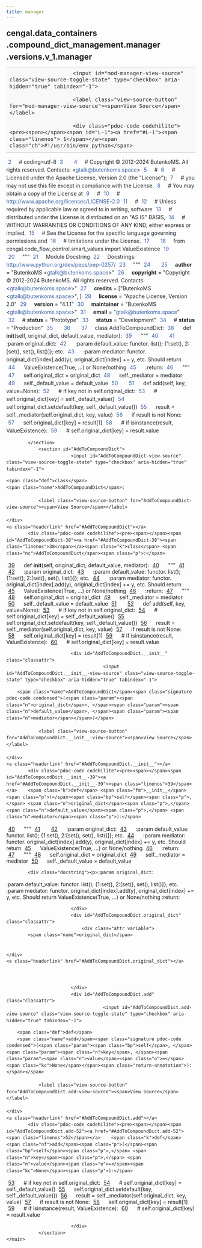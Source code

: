 ```yaml
---
title: manager
---
```


<div>
    <main class="pdoc">
            <section class="module-info">
                    <h1 class="modulename">
cengal<wbr>.data_containers<wbr>.compound_dict_management<wbr>.manager<wbr>.versions<wbr>.v_1<wbr>.manager    </h1>

                
                        <input id="mod-manager-view-source" class="view-source-toggle-state" type="checkbox" aria-hidden="true" tabindex="-1">

                        <label class="view-source-button" for="mod-manager-view-source"><span>View Source</span></label>

                        <div class="pdoc-code codehilite"><pre><span></span><span id="L-1"><a href="#L-1"><span class="linenos"> 1</span></a><span class="ch">#!/usr/bin/env python</span>
</span><span id="L-2"><a href="#L-2"><span class="linenos"> 2</span></a><span class="c1"># coding=utf-8</span>
</span><span id="L-3"><a href="#L-3"><span class="linenos"> 3</span></a>
</span><span id="L-4"><a href="#L-4"><span class="linenos"> 4</span></a><span class="c1"># Copyright © 2012-2024 ButenkoMS. All rights reserved. Contacts: &lt;gtalk@butenkoms.space&gt;</span>
</span><span id="L-5"><a href="#L-5"><span class="linenos"> 5</span></a><span class="c1"># </span>
</span><span id="L-6"><a href="#L-6"><span class="linenos"> 6</span></a><span class="c1"># Licensed under the Apache License, Version 2.0 (the &quot;License&quot;);</span>
</span><span id="L-7"><a href="#L-7"><span class="linenos"> 7</span></a><span class="c1"># you may not use this file except in compliance with the License.</span>
</span><span id="L-8"><a href="#L-8"><span class="linenos"> 8</span></a><span class="c1"># You may obtain a copy of the License at</span>
</span><span id="L-9"><a href="#L-9"><span class="linenos"> 9</span></a><span class="c1"># </span>
</span><span id="L-10"><a href="#L-10"><span class="linenos">10</span></a><span class="c1">#     http://www.apache.org/licenses/LICENSE-2.0</span>
</span><span id="L-11"><a href="#L-11"><span class="linenos">11</span></a><span class="c1"># </span>
</span><span id="L-12"><a href="#L-12"><span class="linenos">12</span></a><span class="c1"># Unless required by applicable law or agreed to in writing, software</span>
</span><span id="L-13"><a href="#L-13"><span class="linenos">13</span></a><span class="c1"># distributed under the License is distributed on an &quot;AS IS&quot; BASIS,</span>
</span><span id="L-14"><a href="#L-14"><span class="linenos">14</span></a><span class="c1"># WITHOUT WARRANTIES OR CONDITIONS OF ANY KIND, either express or implied.</span>
</span><span id="L-15"><a href="#L-15"><span class="linenos">15</span></a><span class="c1"># See the License for the specific language governing permissions and</span>
</span><span id="L-16"><a href="#L-16"><span class="linenos">16</span></a><span class="c1"># limitations under the License.</span>
</span><span id="L-17"><a href="#L-17"><span class="linenos">17</span></a>
</span><span id="L-18"><a href="#L-18"><span class="linenos">18</span></a><span class="kn">from</span> <span class="nn">cengal.code_flow_control.smart_values</span> <span class="kn">import</span> <span class="n">ValueExistence</span>
</span><span id="L-19"><a href="#L-19"><span class="linenos">19</span></a>
</span><span id="L-20"><a href="#L-20"><span class="linenos">20</span></a><span class="sd">&quot;&quot;&quot;</span>
</span><span id="L-21"><a href="#L-21"><span class="linenos">21</span></a><span class="sd">Module Docstring</span>
</span><span id="L-22"><a href="#L-22"><span class="linenos">22</span></a><span class="sd">Docstrings: http://www.python.org/dev/peps/pep-0257/</span>
</span><span id="L-23"><a href="#L-23"><span class="linenos">23</span></a><span class="sd">&quot;&quot;&quot;</span>
</span><span id="L-24"><a href="#L-24"><span class="linenos">24</span></a>
</span><span id="L-25"><a href="#L-25"><span class="linenos">25</span></a><span class="n">__author__</span> <span class="o">=</span> <span class="s2">&quot;ButenkoMS &lt;gtalk@butenkoms.space&gt;&quot;</span>
</span><span id="L-26"><a href="#L-26"><span class="linenos">26</span></a><span class="n">__copyright__</span> <span class="o">=</span> <span class="s2">&quot;Copyright © 2012-2024 ButenkoMS. All rights reserved. Contacts: &lt;gtalk@butenkoms.space&gt;&quot;</span>
</span><span id="L-27"><a href="#L-27"><span class="linenos">27</span></a><span class="n">__credits__</span> <span class="o">=</span> <span class="p">[</span><span class="s2">&quot;ButenkoMS &lt;gtalk@butenkoms.space&gt;&quot;</span><span class="p">,</span> <span class="p">]</span>
</span><span id="L-28"><a href="#L-28"><span class="linenos">28</span></a><span class="n">__license__</span> <span class="o">=</span> <span class="s2">&quot;Apache License, Version 2.0&quot;</span>
</span><span id="L-29"><a href="#L-29"><span class="linenos">29</span></a><span class="n">__version__</span> <span class="o">=</span> <span class="s2">&quot;4.1.1&quot;</span>
</span><span id="L-30"><a href="#L-30"><span class="linenos">30</span></a><span class="n">__maintainer__</span> <span class="o">=</span> <span class="s2">&quot;ButenkoMS &lt;gtalk@butenkoms.space&gt;&quot;</span>
</span><span id="L-31"><a href="#L-31"><span class="linenos">31</span></a><span class="n">__email__</span> <span class="o">=</span> <span class="s2">&quot;gtalk@butenkoms.space&quot;</span>
</span><span id="L-32"><a href="#L-32"><span class="linenos">32</span></a><span class="c1"># __status__ = &quot;Prototype&quot;</span>
</span><span id="L-33"><a href="#L-33"><span class="linenos">33</span></a><span class="n">__status__</span> <span class="o">=</span> <span class="s2">&quot;Development&quot;</span>
</span><span id="L-34"><a href="#L-34"><span class="linenos">34</span></a><span class="c1"># __status__ = &quot;Production&quot;</span>
</span><span id="L-35"><a href="#L-35"><span class="linenos">35</span></a>
</span><span id="L-36"><a href="#L-36"><span class="linenos">36</span></a>
</span><span id="L-37"><a href="#L-37"><span class="linenos">37</span></a><span class="k">class</span> <span class="nc">AddToCompoundDict</span><span class="p">:</span>
</span><span id="L-38"><a href="#L-38"><span class="linenos">38</span></a>    <span class="k">def</span> <span class="fm">__init__</span><span class="p">(</span><span class="bp">self</span><span class="p">,</span> <span class="n">original_dict</span><span class="p">,</span> <span class="n">default_value</span><span class="p">,</span> <span class="n">mediator</span><span class="p">):</span>
</span><span id="L-39"><a href="#L-39"><span class="linenos">39</span></a><span class="w">        </span><span class="sd">&quot;&quot;&quot;</span>
</span><span id="L-40"><a href="#L-40"><span class="linenos">40</span></a>
</span><span id="L-41"><a href="#L-41"><span class="linenos">41</span></a><span class="sd">        :param original_dict:</span>
</span><span id="L-42"><a href="#L-42"><span class="linenos">42</span></a><span class="sd">        :param default_value: functor. list(); {1:set(), 2:[set(), set(), list()]}; etc.</span>
</span><span id="L-43"><a href="#L-43"><span class="linenos">43</span></a><span class="sd">        :param mediator: functor. original_dict[index].add(y), original_dict[index] += y, etc. Should return</span>
</span><span id="L-44"><a href="#L-44"><span class="linenos">44</span></a><span class="sd">            ValueExistence(True, ...) or None/nothing</span>
</span><span id="L-45"><a href="#L-45"><span class="linenos">45</span></a><span class="sd">        :return:</span>
</span><span id="L-46"><a href="#L-46"><span class="linenos">46</span></a><span class="sd">        &quot;&quot;&quot;</span>
</span><span id="L-47"><a href="#L-47"><span class="linenos">47</span></a>        <span class="bp">self</span><span class="o">.</span><span class="n">original_dict</span> <span class="o">=</span> <span class="n">original_dict</span>
</span><span id="L-48"><a href="#L-48"><span class="linenos">48</span></a>        <span class="bp">self</span><span class="o">.</span><span class="n">_mediator</span> <span class="o">=</span> <span class="n">mediator</span>
</span><span id="L-49"><a href="#L-49"><span class="linenos">49</span></a>        <span class="bp">self</span><span class="o">.</span><span class="n">_default_value</span> <span class="o">=</span> <span class="n">default_value</span>
</span><span id="L-50"><a href="#L-50"><span class="linenos">50</span></a>
</span><span id="L-51"><a href="#L-51"><span class="linenos">51</span></a>    <span class="k">def</span> <span class="nf">add</span><span class="p">(</span><span class="bp">self</span><span class="p">,</span> <span class="n">key</span><span class="p">,</span> <span class="n">value</span><span class="o">=</span><span class="kc">None</span><span class="p">):</span>
</span><span id="L-52"><a href="#L-52"><span class="linenos">52</span></a>        <span class="c1"># if key not in self.original_dict:</span>
</span><span id="L-53"><a href="#L-53"><span class="linenos">53</span></a>        <span class="c1">#     self.original_dict[key] = self._default_value()</span>
</span><span id="L-54"><a href="#L-54"><span class="linenos">54</span></a>        <span class="bp">self</span><span class="o">.</span><span class="n">original_dict</span><span class="o">.</span><span class="n">setdefault</span><span class="p">(</span><span class="n">key</span><span class="p">,</span> <span class="bp">self</span><span class="o">.</span><span class="n">_default_value</span><span class="p">())</span>
</span><span id="L-55"><a href="#L-55"><span class="linenos">55</span></a>        <span class="n">result</span> <span class="o">=</span> <span class="bp">self</span><span class="o">.</span><span class="n">_mediator</span><span class="p">(</span><span class="bp">self</span><span class="o">.</span><span class="n">original_dict</span><span class="p">,</span> <span class="n">key</span><span class="p">,</span> <span class="n">value</span><span class="p">)</span>
</span><span id="L-56"><a href="#L-56"><span class="linenos">56</span></a>        <span class="k">if</span> <span class="n">result</span> <span class="ow">is</span> <span class="ow">not</span> <span class="kc">None</span><span class="p">:</span>
</span><span id="L-57"><a href="#L-57"><span class="linenos">57</span></a>            <span class="bp">self</span><span class="o">.</span><span class="n">original_dict</span><span class="p">[</span><span class="n">key</span><span class="p">]</span> <span class="o">=</span> <span class="n">result</span><span class="p">[</span><span class="mi">1</span><span class="p">]</span>
</span><span id="L-58"><a href="#L-58"><span class="linenos">58</span></a>        <span class="c1"># if isinstance(result, ValueExistence):</span>
</span><span id="L-59"><a href="#L-59"><span class="linenos">59</span></a>        <span class="c1">#     self.original_dict[key] = result.value</span>
</span></pre></div>


            </section>
                <section id="AddToCompoundDict">
                            <input id="AddToCompoundDict-view-source" class="view-source-toggle-state" type="checkbox" aria-hidden="true" tabindex="-1">
<div class="attr class">
            
    <span class="def">class</span>
    <span class="name">AddToCompoundDict</span>:

                <label class="view-source-button" for="AddToCompoundDict-view-source"><span>View Source</span></label>

    </div>
    <a class="headerlink" href="#AddToCompoundDict"></a>
            <div class="pdoc-code codehilite"><pre><span></span><span id="AddToCompoundDict-38"><a href="#AddToCompoundDict-38"><span class="linenos">38</span></a><span class="k">class</span> <span class="nc">AddToCompoundDict</span><span class="p">:</span>
</span><span id="AddToCompoundDict-39"><a href="#AddToCompoundDict-39"><span class="linenos">39</span></a>    <span class="k">def</span> <span class="fm">__init__</span><span class="p">(</span><span class="bp">self</span><span class="p">,</span> <span class="n">original_dict</span><span class="p">,</span> <span class="n">default_value</span><span class="p">,</span> <span class="n">mediator</span><span class="p">):</span>
</span><span id="AddToCompoundDict-40"><a href="#AddToCompoundDict-40"><span class="linenos">40</span></a><span class="w">        </span><span class="sd">&quot;&quot;&quot;</span>
</span><span id="AddToCompoundDict-41"><a href="#AddToCompoundDict-41"><span class="linenos">41</span></a>
</span><span id="AddToCompoundDict-42"><a href="#AddToCompoundDict-42"><span class="linenos">42</span></a><span class="sd">        :param original_dict:</span>
</span><span id="AddToCompoundDict-43"><a href="#AddToCompoundDict-43"><span class="linenos">43</span></a><span class="sd">        :param default_value: functor. list(); {1:set(), 2:[set(), set(), list()]}; etc.</span>
</span><span id="AddToCompoundDict-44"><a href="#AddToCompoundDict-44"><span class="linenos">44</span></a><span class="sd">        :param mediator: functor. original_dict[index].add(y), original_dict[index] += y, etc. Should return</span>
</span><span id="AddToCompoundDict-45"><a href="#AddToCompoundDict-45"><span class="linenos">45</span></a><span class="sd">            ValueExistence(True, ...) or None/nothing</span>
</span><span id="AddToCompoundDict-46"><a href="#AddToCompoundDict-46"><span class="linenos">46</span></a><span class="sd">        :return:</span>
</span><span id="AddToCompoundDict-47"><a href="#AddToCompoundDict-47"><span class="linenos">47</span></a><span class="sd">        &quot;&quot;&quot;</span>
</span><span id="AddToCompoundDict-48"><a href="#AddToCompoundDict-48"><span class="linenos">48</span></a>        <span class="bp">self</span><span class="o">.</span><span class="n">original_dict</span> <span class="o">=</span> <span class="n">original_dict</span>
</span><span id="AddToCompoundDict-49"><a href="#AddToCompoundDict-49"><span class="linenos">49</span></a>        <span class="bp">self</span><span class="o">.</span><span class="n">_mediator</span> <span class="o">=</span> <span class="n">mediator</span>
</span><span id="AddToCompoundDict-50"><a href="#AddToCompoundDict-50"><span class="linenos">50</span></a>        <span class="bp">self</span><span class="o">.</span><span class="n">_default_value</span> <span class="o">=</span> <span class="n">default_value</span>
</span><span id="AddToCompoundDict-51"><a href="#AddToCompoundDict-51"><span class="linenos">51</span></a>
</span><span id="AddToCompoundDict-52"><a href="#AddToCompoundDict-52"><span class="linenos">52</span></a>    <span class="k">def</span> <span class="nf">add</span><span class="p">(</span><span class="bp">self</span><span class="p">,</span> <span class="n">key</span><span class="p">,</span> <span class="n">value</span><span class="o">=</span><span class="kc">None</span><span class="p">):</span>
</span><span id="AddToCompoundDict-53"><a href="#AddToCompoundDict-53"><span class="linenos">53</span></a>        <span class="c1"># if key not in self.original_dict:</span>
</span><span id="AddToCompoundDict-54"><a href="#AddToCompoundDict-54"><span class="linenos">54</span></a>        <span class="c1">#     self.original_dict[key] = self._default_value()</span>
</span><span id="AddToCompoundDict-55"><a href="#AddToCompoundDict-55"><span class="linenos">55</span></a>        <span class="bp">self</span><span class="o">.</span><span class="n">original_dict</span><span class="o">.</span><span class="n">setdefault</span><span class="p">(</span><span class="n">key</span><span class="p">,</span> <span class="bp">self</span><span class="o">.</span><span class="n">_default_value</span><span class="p">())</span>
</span><span id="AddToCompoundDict-56"><a href="#AddToCompoundDict-56"><span class="linenos">56</span></a>        <span class="n">result</span> <span class="o">=</span> <span class="bp">self</span><span class="o">.</span><span class="n">_mediator</span><span class="p">(</span><span class="bp">self</span><span class="o">.</span><span class="n">original_dict</span><span class="p">,</span> <span class="n">key</span><span class="p">,</span> <span class="n">value</span><span class="p">)</span>
</span><span id="AddToCompoundDict-57"><a href="#AddToCompoundDict-57"><span class="linenos">57</span></a>        <span class="k">if</span> <span class="n">result</span> <span class="ow">is</span> <span class="ow">not</span> <span class="kc">None</span><span class="p">:</span>
</span><span id="AddToCompoundDict-58"><a href="#AddToCompoundDict-58"><span class="linenos">58</span></a>            <span class="bp">self</span><span class="o">.</span><span class="n">original_dict</span><span class="p">[</span><span class="n">key</span><span class="p">]</span> <span class="o">=</span> <span class="n">result</span><span class="p">[</span><span class="mi">1</span><span class="p">]</span>
</span><span id="AddToCompoundDict-59"><a href="#AddToCompoundDict-59"><span class="linenos">59</span></a>        <span class="c1"># if isinstance(result, ValueExistence):</span>
</span><span id="AddToCompoundDict-60"><a href="#AddToCompoundDict-60"><span class="linenos">60</span></a>        <span class="c1">#     self.original_dict[key] = result.value</span>
</span></pre></div>


    

                            <div id="AddToCompoundDict.__init__" class="classattr">
                                        <input id="AddToCompoundDict.__init__-view-source" class="view-source-toggle-state" type="checkbox" aria-hidden="true" tabindex="-1">
<div class="attr function">
            
        <span class="name">AddToCompoundDict</span><span class="signature pdoc-code condensed">(<span class="param"><span class="n">original_dict</span>, </span><span class="param"><span class="n">default_value</span>, </span><span class="param"><span class="n">mediator</span></span>)</span>

                <label class="view-source-button" for="AddToCompoundDict.__init__-view-source"><span>View Source</span></label>

    </div>
    <a class="headerlink" href="#AddToCompoundDict.__init__"></a>
            <div class="pdoc-code codehilite"><pre><span></span><span id="AddToCompoundDict.__init__-39"><a href="#AddToCompoundDict.__init__-39"><span class="linenos">39</span></a>    <span class="k">def</span> <span class="fm">__init__</span><span class="p">(</span><span class="bp">self</span><span class="p">,</span> <span class="n">original_dict</span><span class="p">,</span> <span class="n">default_value</span><span class="p">,</span> <span class="n">mediator</span><span class="p">):</span>
</span><span id="AddToCompoundDict.__init__-40"><a href="#AddToCompoundDict.__init__-40"><span class="linenos">40</span></a><span class="w">        </span><span class="sd">&quot;&quot;&quot;</span>
</span><span id="AddToCompoundDict.__init__-41"><a href="#AddToCompoundDict.__init__-41"><span class="linenos">41</span></a>
</span><span id="AddToCompoundDict.__init__-42"><a href="#AddToCompoundDict.__init__-42"><span class="linenos">42</span></a><span class="sd">        :param original_dict:</span>
</span><span id="AddToCompoundDict.__init__-43"><a href="#AddToCompoundDict.__init__-43"><span class="linenos">43</span></a><span class="sd">        :param default_value: functor. list(); {1:set(), 2:[set(), set(), list()]}; etc.</span>
</span><span id="AddToCompoundDict.__init__-44"><a href="#AddToCompoundDict.__init__-44"><span class="linenos">44</span></a><span class="sd">        :param mediator: functor. original_dict[index].add(y), original_dict[index] += y, etc. Should return</span>
</span><span id="AddToCompoundDict.__init__-45"><a href="#AddToCompoundDict.__init__-45"><span class="linenos">45</span></a><span class="sd">            ValueExistence(True, ...) or None/nothing</span>
</span><span id="AddToCompoundDict.__init__-46"><a href="#AddToCompoundDict.__init__-46"><span class="linenos">46</span></a><span class="sd">        :return:</span>
</span><span id="AddToCompoundDict.__init__-47"><a href="#AddToCompoundDict.__init__-47"><span class="linenos">47</span></a><span class="sd">        &quot;&quot;&quot;</span>
</span><span id="AddToCompoundDict.__init__-48"><a href="#AddToCompoundDict.__init__-48"><span class="linenos">48</span></a>        <span class="bp">self</span><span class="o">.</span><span class="n">original_dict</span> <span class="o">=</span> <span class="n">original_dict</span>
</span><span id="AddToCompoundDict.__init__-49"><a href="#AddToCompoundDict.__init__-49"><span class="linenos">49</span></a>        <span class="bp">self</span><span class="o">.</span><span class="n">_mediator</span> <span class="o">=</span> <span class="n">mediator</span>
</span><span id="AddToCompoundDict.__init__-50"><a href="#AddToCompoundDict.__init__-50"><span class="linenos">50</span></a>        <span class="bp">self</span><span class="o">.</span><span class="n">_default_value</span> <span class="o">=</span> <span class="n">default_value</span>
</span></pre></div>


            <div class="docstring"><p>:param original_dict:
:param default_value: functor. list(); {1:set(), 2:[set(), set(), list()]}; etc.
:param mediator: functor. original_dict[index].add(y), original_dict[index] += y, etc. Should return
    ValueExistence(True, ...) or None/nothing
:return:</p>
</div>


                            </div>
                            <div id="AddToCompoundDict.original_dict" class="classattr">
                                <div class="attr variable">
            <span class="name">original_dict</span>

        
    </div>
    <a class="headerlink" href="#AddToCompoundDict.original_dict"></a>
    
    

                            </div>
                            <div id="AddToCompoundDict.add" class="classattr">
                                        <input id="AddToCompoundDict.add-view-source" class="view-source-toggle-state" type="checkbox" aria-hidden="true" tabindex="-1">
<div class="attr function">
            
        <span class="def">def</span>
        <span class="name">add</span><span class="signature pdoc-code condensed">(<span class="param"><span class="bp">self</span>, </span><span class="param"><span class="n">key</span>, </span><span class="param"><span class="n">value</span><span class="o">=</span><span class="kc">None</span></span><span class="return-annotation">):</span></span>

                <label class="view-source-button" for="AddToCompoundDict.add-view-source"><span>View Source</span></label>

    </div>
    <a class="headerlink" href="#AddToCompoundDict.add"></a>
            <div class="pdoc-code codehilite"><pre><span></span><span id="AddToCompoundDict.add-52"><a href="#AddToCompoundDict.add-52"><span class="linenos">52</span></a>    <span class="k">def</span> <span class="nf">add</span><span class="p">(</span><span class="bp">self</span><span class="p">,</span> <span class="n">key</span><span class="p">,</span> <span class="n">value</span><span class="o">=</span><span class="kc">None</span><span class="p">):</span>
</span><span id="AddToCompoundDict.add-53"><a href="#AddToCompoundDict.add-53"><span class="linenos">53</span></a>        <span class="c1"># if key not in self.original_dict:</span>
</span><span id="AddToCompoundDict.add-54"><a href="#AddToCompoundDict.add-54"><span class="linenos">54</span></a>        <span class="c1">#     self.original_dict[key] = self._default_value()</span>
</span><span id="AddToCompoundDict.add-55"><a href="#AddToCompoundDict.add-55"><span class="linenos">55</span></a>        <span class="bp">self</span><span class="o">.</span><span class="n">original_dict</span><span class="o">.</span><span class="n">setdefault</span><span class="p">(</span><span class="n">key</span><span class="p">,</span> <span class="bp">self</span><span class="o">.</span><span class="n">_default_value</span><span class="p">())</span>
</span><span id="AddToCompoundDict.add-56"><a href="#AddToCompoundDict.add-56"><span class="linenos">56</span></a>        <span class="n">result</span> <span class="o">=</span> <span class="bp">self</span><span class="o">.</span><span class="n">_mediator</span><span class="p">(</span><span class="bp">self</span><span class="o">.</span><span class="n">original_dict</span><span class="p">,</span> <span class="n">key</span><span class="p">,</span> <span class="n">value</span><span class="p">)</span>
</span><span id="AddToCompoundDict.add-57"><a href="#AddToCompoundDict.add-57"><span class="linenos">57</span></a>        <span class="k">if</span> <span class="n">result</span> <span class="ow">is</span> <span class="ow">not</span> <span class="kc">None</span><span class="p">:</span>
</span><span id="AddToCompoundDict.add-58"><a href="#AddToCompoundDict.add-58"><span class="linenos">58</span></a>            <span class="bp">self</span><span class="o">.</span><span class="n">original_dict</span><span class="p">[</span><span class="n">key</span><span class="p">]</span> <span class="o">=</span> <span class="n">result</span><span class="p">[</span><span class="mi">1</span><span class="p">]</span>
</span><span id="AddToCompoundDict.add-59"><a href="#AddToCompoundDict.add-59"><span class="linenos">59</span></a>        <span class="c1"># if isinstance(result, ValueExistence):</span>
</span><span id="AddToCompoundDict.add-60"><a href="#AddToCompoundDict.add-60"><span class="linenos">60</span></a>        <span class="c1">#     self.original_dict[key] = result.value</span>
</span></pre></div>


    

                            </div>
                </section>
    </main>


<style>pre{line-height:125%;}span.linenos{color:inherit; background-color:transparent; padding-left:5px; padding-right:20px;}.pdoc-code .hll{background-color:#ffffcc}.pdoc-code{background:#f8f8f8;}.pdoc-code .c{color:#3D7B7B; font-style:italic}.pdoc-code .err{border:1px solid #FF0000}.pdoc-code .k{color:#008000; font-weight:bold}.pdoc-code .o{color:#666666}.pdoc-code .ch{color:#3D7B7B; font-style:italic}.pdoc-code .cm{color:#3D7B7B; font-style:italic}.pdoc-code .cp{color:#9C6500}.pdoc-code .cpf{color:#3D7B7B; font-style:italic}.pdoc-code .c1{color:#3D7B7B; font-style:italic}.pdoc-code .cs{color:#3D7B7B; font-style:italic}.pdoc-code .gd{color:#A00000}.pdoc-code .ge{font-style:italic}.pdoc-code .gr{color:#E40000}.pdoc-code .gh{color:#000080; font-weight:bold}.pdoc-code .gi{color:#008400}.pdoc-code .go{color:#717171}.pdoc-code .gp{color:#000080; font-weight:bold}.pdoc-code .gs{font-weight:bold}.pdoc-code .gu{color:#800080; font-weight:bold}.pdoc-code .gt{color:#0044DD}.pdoc-code .kc{color:#008000; font-weight:bold}.pdoc-code .kd{color:#008000; font-weight:bold}.pdoc-code .kn{color:#008000; font-weight:bold}.pdoc-code .kp{color:#008000}.pdoc-code .kr{color:#008000; font-weight:bold}.pdoc-code .kt{color:#B00040}.pdoc-code .m{color:#666666}.pdoc-code .s{color:#BA2121}.pdoc-code .na{color:#687822}.pdoc-code .nb{color:#008000}.pdoc-code .nc{color:#0000FF; font-weight:bold}.pdoc-code .no{color:#880000}.pdoc-code .nd{color:#AA22FF}.pdoc-code .ni{color:#717171; font-weight:bold}.pdoc-code .ne{color:#CB3F38; font-weight:bold}.pdoc-code .nf{color:#0000FF}.pdoc-code .nl{color:#767600}.pdoc-code .nn{color:#0000FF; font-weight:bold}.pdoc-code .nt{color:#008000; font-weight:bold}.pdoc-code .nv{color:#19177C}.pdoc-code .ow{color:#AA22FF; font-weight:bold}.pdoc-code .w{color:#bbbbbb}.pdoc-code .mb{color:#666666}.pdoc-code .mf{color:#666666}.pdoc-code .mh{color:#666666}.pdoc-code .mi{color:#666666}.pdoc-code .mo{color:#666666}.pdoc-code .sa{color:#BA2121}.pdoc-code .sb{color:#BA2121}.pdoc-code .sc{color:#BA2121}.pdoc-code .dl{color:#BA2121}.pdoc-code .sd{color:#BA2121; font-style:italic}.pdoc-code .s2{color:#BA2121}.pdoc-code .se{color:#AA5D1F; font-weight:bold}.pdoc-code .sh{color:#BA2121}.pdoc-code .si{color:#A45A77; font-weight:bold}.pdoc-code .sx{color:#008000}.pdoc-code .sr{color:#A45A77}.pdoc-code .s1{color:#BA2121}.pdoc-code .ss{color:#19177C}.pdoc-code .bp{color:#008000}.pdoc-code .fm{color:#0000FF}.pdoc-code .vc{color:#19177C}.pdoc-code .vg{color:#19177C}.pdoc-code .vi{color:#19177C}.pdoc-code .vm{color:#19177C}.pdoc-code .il{color:#666666}</style>
<style>:root{--pdoc-background:#fff;}.pdoc{--text:#212529;--muted:#6c757d;--link:#3660a5;--link-hover:#1659c5;--code:#f8f8f8;--active:#fff598;--accent:#eee;--accent2:#c1c1c1;--nav-hover:rgba(255, 255, 255, 0.5);--name:#0066BB;--def:#008800;--annotation:#007020;}</style>
<style>.pdoc{color:var(--text);box-sizing:border-box;line-height:1.5;background:none;}.pdoc .pdoc-button{cursor:pointer;display:inline-block;border:solid black 1px;border-radius:2px;font-size:.75rem;padding:calc(0.5em - 1px) 1em;transition:100ms all;}.pdoc .pdoc-alert{padding:1rem 1rem 1rem calc(1.5rem + 24px);border:1px solid transparent;border-radius:.25rem;background-repeat:no-repeat;background-position:1rem center;margin-bottom:1rem;}.pdoc .pdoc-alert > *:last-child{margin-bottom:0;}.pdoc .pdoc-alert-note {color:#084298;background-color:#cfe2ff;border-color:#b6d4fe;background-image:url("data:image/svg+xml,%3Csvg%20xmlns%3D%22http%3A//www.w3.org/2000/svg%22%20width%3D%2224%22%20height%3D%2224%22%20fill%3D%22%23084298%22%20viewBox%3D%220%200%2016%2016%22%3E%3Cpath%20d%3D%22M8%2016A8%208%200%201%200%208%200a8%208%200%200%200%200%2016zm.93-9.412-1%204.705c-.07.34.029.533.304.533.194%200%20.487-.07.686-.246l-.088.416c-.287.346-.92.598-1.465.598-.703%200-1.002-.422-.808-1.319l.738-3.468c.064-.293.006-.399-.287-.47l-.451-.081.082-.381%202.29-.287zM8%205.5a1%201%200%201%201%200-2%201%201%200%200%201%200%202z%22/%3E%3C/svg%3E");}.pdoc .pdoc-alert-warning{color:#664d03;background-color:#fff3cd;border-color:#ffecb5;background-image:url("data:image/svg+xml,%3Csvg%20xmlns%3D%22http%3A//www.w3.org/2000/svg%22%20width%3D%2224%22%20height%3D%2224%22%20fill%3D%22%23664d03%22%20viewBox%3D%220%200%2016%2016%22%3E%3Cpath%20d%3D%22M8.982%201.566a1.13%201.13%200%200%200-1.96%200L.165%2013.233c-.457.778.091%201.767.98%201.767h13.713c.889%200%201.438-.99.98-1.767L8.982%201.566zM8%205c.535%200%20.954.462.9.995l-.35%203.507a.552.552%200%200%201-1.1%200L7.1%205.995A.905.905%200%200%201%208%205zm.002%206a1%201%200%201%201%200%202%201%201%200%200%201%200-2z%22/%3E%3C/svg%3E");}.pdoc .pdoc-alert-danger{color:#842029;background-color:#f8d7da;border-color:#f5c2c7;background-image:url("data:image/svg+xml,%3Csvg%20xmlns%3D%22http%3A//www.w3.org/2000/svg%22%20width%3D%2224%22%20height%3D%2224%22%20fill%3D%22%23842029%22%20viewBox%3D%220%200%2016%2016%22%3E%3Cpath%20d%3D%22M5.52.359A.5.5%200%200%201%206%200h4a.5.5%200%200%201%20.474.658L8.694%206H12.5a.5.5%200%200%201%20.395.807l-7%209a.5.5%200%200%201-.873-.454L6.823%209.5H3.5a.5.5%200%200%201-.48-.641l2.5-8.5z%22/%3E%3C/svg%3E");}.pdoc .visually-hidden{position:absolute !important;width:1px !important;height:1px !important;padding:0 !important;margin:-1px !important;overflow:hidden !important;clip:rect(0, 0, 0, 0) !important;white-space:nowrap !important;border:0 !important;}.pdoc h1, .pdoc h2, .pdoc h3{font-weight:300;margin:.3em 0;padding:.2em 0;}.pdoc > section:not(.module-info) h1{font-size:1.5rem;font-weight:500;}.pdoc > section:not(.module-info) h2{font-size:1.4rem;font-weight:500;}.pdoc > section:not(.module-info) h3{font-size:1.3rem;font-weight:500;}.pdoc > section:not(.module-info) h4{font-size:1.2rem;}.pdoc > section:not(.module-info) h5{font-size:1.1rem;}.pdoc a{text-decoration:none;color:var(--link);}.pdoc a:hover{color:var(--link-hover);}.pdoc blockquote{margin-left:2rem;}.pdoc pre{border-top:1px solid var(--accent2);border-bottom:1px solid var(--accent2);margin-top:0;margin-bottom:1em;padding:.5rem 0 .5rem .5rem;overflow-x:auto;background-color:var(--code);}.pdoc code{color:var(--text);padding:.2em .4em;margin:0;font-size:85%;background-color:var(--accent);border-radius:6px;}.pdoc a > code{color:inherit;}.pdoc pre > code{display:inline-block;font-size:inherit;background:none;border:none;padding:0;}.pdoc > section:not(.module-info){margin-bottom:1.5rem;}.pdoc .modulename{margin-top:0;font-weight:bold;}.pdoc .modulename a{color:var(--link);transition:100ms all;}.pdoc .git-button{float:right;border:solid var(--link) 1px;}.pdoc .git-button:hover{background-color:var(--link);color:var(--pdoc-background);}.view-source-toggle-state,.view-source-toggle-state ~ .pdoc-code{display:none;}.view-source-toggle-state:checked ~ .pdoc-code{display:block;}.view-source-button{display:inline-block;float:right;font-size:.75rem;line-height:1.5rem;color:var(--muted);padding:0 .4rem 0 1.3rem;cursor:pointer;text-indent:-2px;}.view-source-button > span{visibility:hidden;}.module-info .view-source-button{float:none;display:flex;justify-content:flex-end;margin:-1.2rem .4rem -.2rem 0;}.view-source-button::before{position:absolute;content:"View Source";display:list-item;list-style-type:disclosure-closed;}.view-source-toggle-state:checked ~ .attr .view-source-button::before,.view-source-toggle-state:checked ~ .view-source-button::before{list-style-type:disclosure-open;}.pdoc .docstring{margin-bottom:1.5rem;}.pdoc section:not(.module-info) .docstring{margin-left:clamp(0rem, 5vw - 2rem, 1rem);}.pdoc .docstring .pdoc-code{margin-left:1em;margin-right:1em;}.pdoc h1:target,.pdoc h2:target,.pdoc h3:target,.pdoc h4:target,.pdoc h5:target,.pdoc h6:target,.pdoc .pdoc-code > pre > span:target{background-color:var(--active);box-shadow:-1rem 0 0 0 var(--active);}.pdoc .pdoc-code > pre > span:target{display:block;}.pdoc div:target > .attr,.pdoc section:target > .attr,.pdoc dd:target > a{background-color:var(--active);}.pdoc *{scroll-margin:2rem;}.pdoc .pdoc-code .linenos{user-select:none;}.pdoc .attr:hover{filter:contrast(0.95);}.pdoc section, .pdoc .classattr{position:relative;}.pdoc .headerlink{--width:clamp(1rem, 3vw, 2rem);position:absolute;top:0;left:calc(0rem - var(--width));transition:all 100ms ease-in-out;opacity:0;}.pdoc .headerlink::before{content:"#";display:block;text-align:center;width:var(--width);height:2.3rem;line-height:2.3rem;font-size:1.5rem;}.pdoc .attr:hover ~ .headerlink,.pdoc *:target > .headerlink,.pdoc .headerlink:hover{opacity:1;}.pdoc .attr{display:block;margin:.5rem 0 .5rem;padding:.4rem .4rem .4rem 1rem;background-color:var(--accent);overflow-x:auto;}.pdoc .classattr{margin-left:2rem;}.pdoc .name{color:var(--name);font-weight:bold;}.pdoc .def{color:var(--def);font-weight:bold;}.pdoc .signature{background-color:transparent;}.pdoc .param, .pdoc .return-annotation{white-space:pre;}.pdoc .signature.multiline .param{display:block;}.pdoc .signature.condensed .param{display:inline-block;}.pdoc .annotation{color:var(--annotation);}.pdoc .view-value-toggle-state,.pdoc .view-value-toggle-state ~ .default_value{display:none;}.pdoc .view-value-toggle-state:checked ~ .default_value{display:inherit;}.pdoc .view-value-button{font-size:.5rem;vertical-align:middle;border-style:dashed;margin-top:-0.1rem;}.pdoc .view-value-button:hover{background:white;}.pdoc .view-value-button::before{content:"show";text-align:center;width:2.2em;display:inline-block;}.pdoc .view-value-toggle-state:checked ~ .view-value-button::before{content:"hide";}.pdoc .inherited{margin-left:2rem;}.pdoc .inherited dt{font-weight:700;}.pdoc .inherited dt, .pdoc .inherited dd{display:inline;margin-left:0;margin-bottom:.5rem;}.pdoc .inherited dd:not(:last-child):after{content:", ";}.pdoc .inherited .class:before{content:"class ";}.pdoc .inherited .function a:after{content:"()";}.pdoc .search-result .docstring{overflow:auto;max-height:25vh;}.pdoc .search-result.focused > .attr{background-color:var(--active);}.pdoc .attribution{margin-top:2rem;display:block;opacity:0.5;transition:all 200ms;filter:grayscale(100%);}.pdoc .attribution:hover{opacity:1;filter:grayscale(0%);}.pdoc .attribution img{margin-left:5px;height:35px;vertical-align:middle;width:70px;transition:all 200ms;}.pdoc table{display:block;width:max-content;max-width:100%;overflow:auto;margin-bottom:1rem;}.pdoc table th{font-weight:600;}.pdoc table th, .pdoc table td{padding:6px 13px;border:1px solid var(--accent2);}</style></div>